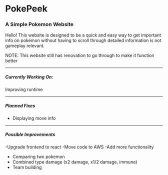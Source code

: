 # PokePeek
### A Simple Pokemon Website ### 
Hello! This website is designed to be a quick and easy way to get important info on pokemon without having to scroll through detailed information is not gameplay relevant. 

NOTE: This website still has renovation to go through to make it function better 
______
##### Currently Working On: ##### 
Improving runtime 
______
##### Planned Fixes #####
- Displaying move info 
______
##### Possible Improvements #####
-Upgrade frontend to react
-Move code to AWS
-Add more functionality
  - Comparing two pokemon
  - Combined type damage (x2 damage, x1/2 damage, immune)
  - Team building 
